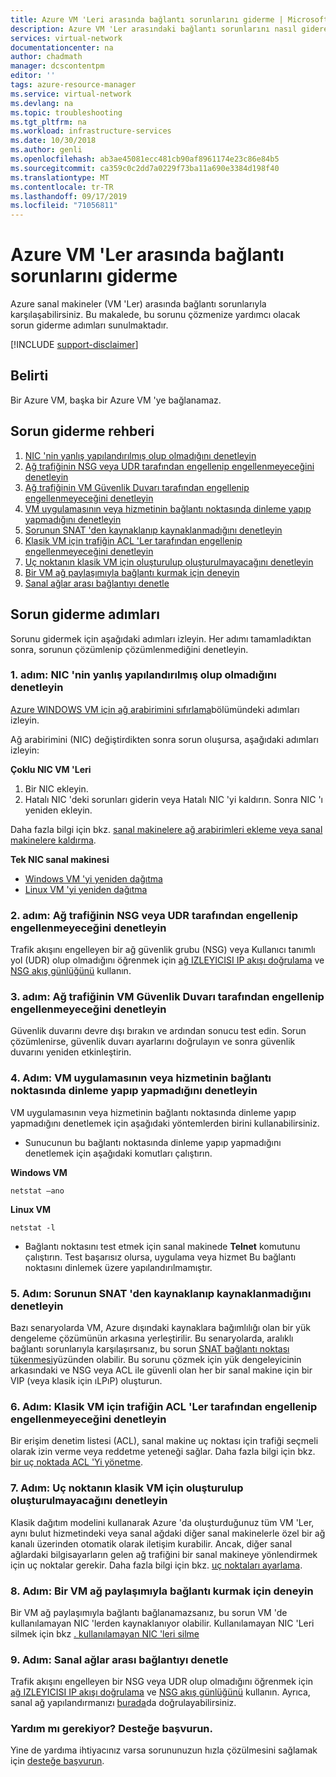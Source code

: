 ```yaml
---
title: Azure VM 'Leri arasında bağlantı sorunlarını giderme | Microsoft Docs
description: Azure VM 'Ler arasındaki bağlantı sorunlarını nasıl giderebileceğinizi öğrenin.
services: virtual-network
documentationcenter: na
author: chadmath
manager: dcscontentpm
editor: ''
tags: azure-resource-manager
ms.service: virtual-network
ms.devlang: na
ms.topic: troubleshooting
ms.tgt_pltfrm: na
ms.workload: infrastructure-services
ms.date: 10/30/2018
ms.author: genli
ms.openlocfilehash: ab3ae45081ecc481cb90af8961174e23c86e84b5
ms.sourcegitcommit: ca359c0c2dd7a0229f73ba11a690e3384d198f40
ms.translationtype: MT
ms.contentlocale: tr-TR
ms.lasthandoff: 09/17/2019
ms.locfileid: "71056811"
---
```

# <a name="troubleshooting-connectivity-problems-between-azure-vms"></a>Azure VM 'Ler arasında bağlantı sorunlarını giderme

Azure sanal makineler (VM 'Ler) arasında bağlantı sorunlarıyla karşılaşabilirsiniz. Bu makalede, bu sorunu çözmenize yardımcı olacak sorun giderme adımları sunulmaktadır. 

[!INCLUDE [support-disclaimer](../../includes/support-disclaimer.md)]

## <a name="symptom"></a>Belirti

Bir Azure VM, başka bir Azure VM 'ye bağlanamaz.

## <a name="troubleshooting-guidance"></a>Sorun giderme rehberi 

1. [NIC 'nin yanlış yapılandırılmış olup olmadığını denetleyin](#step-1-check-whether-nic-is-misconfigured)
2. [Ağ trafiğinin NSG veya UDR tarafından engellenip engellenmeyeceğini denetleyin](#step-2-check-whether-network-traffic-is-blocked-by-nsg-or-udr)
3. [Ağ trafiğinin VM Güvenlik Duvarı tarafından engellenip engellenmeyeceğini denetleyin](#step-3-check-whether-network-traffic-is-blocked-by-vm-firewall)
4. [VM uygulamasının veya hizmetinin bağlantı noktasında dinleme yapıp yapmadığını denetleyin](#step-4-check-whether-vm-app-or-service-is-listening-on-the-port)
5. [Sorunun SNAT 'den kaynaklanıp kaynaklanmadığını denetleyin](#step-5-check-whether-the-problem-is-caused-by-snat)
6. [Klasik VM için trafiğin ACL 'Ler tarafından engellenip engellenmeyeceğini denetleyin](#step-6-check-whether-traffic-is-blocked-by-acls-for-the-classic-vm)
7. [Uç noktanın klasik VM için oluşturulup oluşturulmayacağını denetleyin](#step-7-check-whether-the-endpoint-is-created-for-the-classic-vm)
8. [Bir VM ağ paylaşımıyla bağlantı kurmak için deneyin](#step-8-try-to-connect-to-a-vm-network-share)
9. [Sanal ağlar arası bağlantıyı denetle](#step-9-check-inter-vnet-connectivity)

## <a name="troubleshooting-steps"></a>Sorun giderme adımları

Sorunu gidermek için aşağıdaki adımları izleyin. Her adımı tamamladıktan sonra, sorunun çözümlenip çözümlenmediğini denetleyin. 

### <a name="step-1-check-whether-nic-is-misconfigured"></a>1\. adım: NIC 'nin yanlış yapılandırılmış olup olmadığını denetleyin

[Azure WINDOWS VM için ağ arabirimini sıfırlama](../virtual-machines/windows/reset-network-interface.md)bölümündeki adımları izleyin. 

Ağ arabirimini (NIC) değiştirdikten sonra sorun oluşursa, aşağıdaki adımları izleyin:

**Çoklu NIC VM 'Leri**

1. Bir NIC ekleyin.
2. Hatalı NIC 'deki sorunları giderin veya Hatalı NIC 'yi kaldırın.  Sonra NIC 'ı yeniden ekleyin.

Daha fazla bilgi için bkz. [sanal makinelere ağ arabirimleri ekleme veya sanal makinelere kaldırma](virtual-network-network-interface-vm.md).

**Tek NIC sanal makinesi** 

- [Windows VM 'yi yeniden dağıtma](../virtual-machines/windows/redeploy-to-new-node.md)
- [Linux VM 'yi yeniden dağıtma](../virtual-machines/linux/redeploy-to-new-node.md)

### <a name="step-2-check-whether-network-traffic-is-blocked-by-nsg-or-udr"></a>2\. adım: Ağ trafiğinin NSG veya UDR tarafından engellenip engellenmeyeceğini denetleyin

Trafik akışını engelleyen bir ağ güvenlik grubu (NSG) veya Kullanıcı tanımlı yol (UDR) olup olmadığını öğrenmek için [ağ IZLEYICISI IP akışı doğrulama](../network-watcher/network-watcher-ip-flow-verify-overview.md) ve [NSG akış günlüğünü](../network-watcher/network-watcher-nsg-flow-logging-overview.md) kullanın.

### <a name="step-3-check-whether-network-traffic-is-blocked-by-vm-firewall"></a>3\. adım: Ağ trafiğinin VM Güvenlik Duvarı tarafından engellenip engellenmeyeceğini denetleyin

Güvenlik duvarını devre dışı bırakın ve ardından sonucu test edin. Sorun çözümlenirse, güvenlik duvarı ayarlarını doğrulayın ve sonra güvenlik duvarını yeniden etkinleştirin.

### <a name="step-4-check-whether-vm-app-or-service-is-listening-on-the-port"></a>4\. Adım: VM uygulamasının veya hizmetinin bağlantı noktasında dinleme yapıp yapmadığını denetleyin

VM uygulamasının veya hizmetinin bağlantı noktasında dinleme yapıp yapmadığını denetlemek için aşağıdaki yöntemlerden birini kullanabilirsiniz.

- Sunucunun bu bağlantı noktasında dinleme yapıp yapmadığını denetlemek için aşağıdaki komutları çalıştırın.

**Windows VM**

    netstat –ano

**Linux VM**

    netstat -l

- Bağlantı noktasını test etmek için sanal makinede **Telnet** komutunu çalıştırın. Test başarısız olursa, uygulama veya hizmet Bu bağlantı noktasını dinlemek üzere yapılandırılmamıştır.

### <a name="step-5-check-whether-the-problem-is-caused-by-snat"></a>5\. Adım: Sorunun SNAT 'den kaynaklanıp kaynaklanmadığını denetleyin

Bazı senaryolarda VM, Azure dışındaki kaynaklara bağımlılığı olan bir yük dengeleme çözümünün arkasına yerleştirilir. Bu senaryolarda, aralıklı bağlantı sorunlarıyla karşılaşırsanız, bu sorun [SNAT bağlantı noktası tükenmesi](../load-balancer/load-balancer-outbound-connections.md)yüzünden olabilir. Bu sorunu çözmek için yük dengeleyicinin arkasındaki ve NSG veya ACL ile güvenli olan her bir sanal makine için bir VIP (veya klasik için ıLPıP) oluşturun. 

### <a name="step-6-check-whether-traffic-is-blocked-by-acls-for-the-classic-vm"></a>6\. Adım: Klasik VM için trafiğin ACL 'Ler tarafından engellenip engellenmeyeceğini denetleyin

Bir erişim denetim listesi (ACL), sanal makine uç noktası için trafiği seçmeli olarak izin verme veya reddetme yeteneği sağlar. Daha fazla bilgi için bkz. [bir uç noktada ACL 'Yi yönetme](/previous-versions/azure/virtual-machines/windows/classic/setup-endpoints#manage-the-acl-on-an-endpoint).

### <a name="step-7-check-whether-the-endpoint-is-created-for-the-classic-vm"></a>7\. Adım: Uç noktanın klasik VM için oluşturulup oluşturulmayacağını denetleyin

Klasik dağıtım modelini kullanarak Azure 'da oluşturduğunuz tüm VM 'Ler, aynı bulut hizmetindeki veya sanal ağdaki diğer sanal makinelerle özel bir ağ kanalı üzerinden otomatik olarak iletişim kurabilir. Ancak, diğer sanal ağlardaki bilgisayarların gelen ağ trafiğini bir sanal makineye yönlendirmek için uç noktalar gerekir. Daha fazla bilgi için bkz. [uç noktaları ayarlama](../virtual-machines/windows/classic/setup-endpoints.md).

### <a name="step-8-try-to-connect-to-a-vm-network-share"></a>8\. Adım: Bir VM ağ paylaşımıyla bağlantı kurmak için deneyin

Bir VM ağ paylaşımıyla bağlantı bağlanamazsanız, bu sorun VM 'de kullanılamayan NIC 'lerden kaynaklanıyor olabilir. Kullanılamayan NIC 'Leri silmek için bkz [. kullanılamayan NIC 'leri silme](../virtual-machines/troubleshooting/reset-network-interface.md#delete-the-unavailable-nics)

### <a name="step-9-check-inter-vnet-connectivity"></a>9\. Adım: Sanal ağlar arası bağlantıyı denetle

Trafik akışını engelleyen bir NSG veya UDR olup olmadığını öğrenmek için [ağ IZLEYICISI IP akışı doğrulama](../network-watcher/network-watcher-ip-flow-verify-overview.md) ve [NSG akış günlüğünü](../network-watcher/network-watcher-nsg-flow-logging-overview.md) kullanın. Ayrıca, sanal ağ yapılandırmanızı [burada](https://support.microsoft.com/en-us/help/4032151/configuring-and-validating-vnet-or-vpn-connections)da doğrulayabilirsiniz.

### <a name="need-help-contact-support"></a>Yardım mı gerekiyor? Desteğe başvurun.
Yine de yardıma ihtiyacınız varsa sorununuzun hızla çözülmesini sağlamak için [desteğe başvurun](https://portal.azure.com/?#blade/Microsoft_Azure_Support/HelpAndSupportBlade).